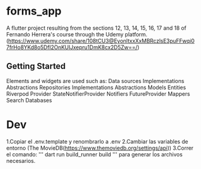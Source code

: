 # forms_app

A flutter project resulting from the sections 12, 13, 14, 15, 16, 17 and 18 of Fernando Herrera's course through the Udemy platform. (https://www.udemy.com/share/108tCU3@EyonltxxXxMBRczlsE3puFFwqi07frHo8YKd8o5DfI2OnKUIJxepru1DmK8cx2D5Zw==/)

## Getting Started

Elements and widgets are used such as: 
Data sources
    Implementations
    Abstractions
Repositories
    Implementations
    Abstractions
Models
Entities
Riverpod
    Provider
    StateNotifierProvider
    Notifiers
    FutureProvider
Mappers
Search
Databases

# Dev
1.Copiar el .env.template y renombrarlo a .env
2.Cambiar las variables de entorno (The MovieDB(https://www.themoviedb.org/settings/api))
3.Correr el comando:
'''
dart run build_runner build
'''
para generar los archivos necesarios.
